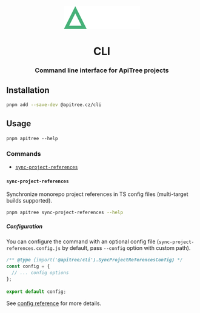 <div align="center">

<a href="https://github.com/ApiTreeCZ">
<img alt="ApiTree s.r.o." src="https://raw.githubusercontent.com/ApiTreeCZ/toolbox/refs/heads/develop/public/apitree.png?v=2025-01-28" width="201" />
</a>

# CLI

### Command line interface for ApiTree projects

</div>

## Installation

```bash
pnpm add --save-dev @apitree.cz/cli
```

## Usage

```
pnpm apitree --help
```

### Commands

- [`sync-project-references`](#sync-project-references)

#### `sync-project-references`

Synchronize monorepo project references in TS config files (multi-target builds supported).

```bash
pnpm apitree sync-project-references --help
```

##### Configuration

You can configure the command with an optional config file (`sync-project-references.config.js` by default,
pass `--config` option with custom path).

```js
/** @type {import('@apitree/cli').SyncProjectReferencesConfig} */
const config = {
  // ... config options
};

export default config;
```

See [config reference](./docs/interfaces/SyncProjectReferencesConfig.md) for more details.
